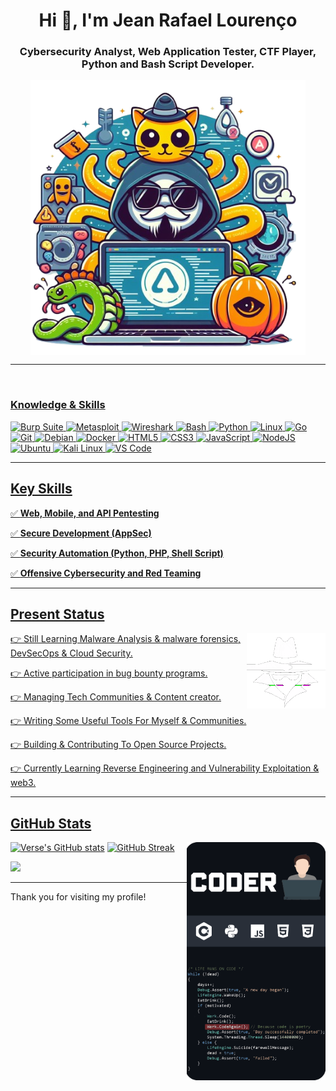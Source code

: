<h1 align="center">Hi 👋, I'm Jean Rafael Lourenço</h1>
<h3 align="center">Cybersecurity Analyst, Web Application Tester, CTF Player, Python and Bash Script Developer.</h3>

<p align="center"><img align="center" src="https://github.com/jeanrafaellourenco/jeanrafaellourenco/blob/main/github.png" alt="github" height="440" width="440" /></a></p>

---

<div style="display: inline_block"><br>
  <a href="https://github.com/jeanrafaellourenco">
  <h3 id="knowledge_skills" align="left">Knowledge & Skills </h3>
  <img src="https://img.shields.io/badge/Burp_Suite-FF6633?style=for-the-badge&logo=burp-suite&color=000000" alt="Burp Suite" />
      <img src="https://img.shields.io/badge/Metasploit-008C8C?style=for-the-badge&logo=metasploit&color=000000" alt="Metasploit" />
      <img src="https://img.shields.io/badge/Wireshark-009639?style=for-the-badge&logo=wireshark&color=000000" alt="Wireshark" />
      <img src="https://img.shields.io/badge/Bash-4EAA25?style=for-the-badge&logo=gnu-bash&color=000000" alt="Bash" />
      <img src="https://img.shields.io/badge/Python-3776AB?style=for-the-badge&logo=python&color=000000" alt="Python" />
      <img src="https://img.shields.io/badge/Linux-FCC624?style=for-the-badge&logo=linux&color=000000" alt="Linux" />
      <img src="https://img.shields.io/badge/Go-00ADD8?style=for-the-badge&logo=go&color=000000" alt="Go" />
      <img src="https://img.shields.io/badge/Git-F05032?style=for-the-badge&logo=git&color=000000" alt="Git" />
      <img src="https://img.shields.io/badge/Debian-D70A53?style=for-the-badge&logo=debian&color=000000" alt="Debian" />
      <img src="https://img.shields.io/badge/Docker-2496ED?style=for-the-badge&logo=docker&color=000000" alt="Docker" />
      <img src="https://img.shields.io/badge/HTML5-5D4B6C?style=for-the-badge&logo=html5&color=000000" alt="HTML5" />
      <img src="https://img.shields.io/badge/CSS3-2965F1?style=for-the-badge&logo=css3&color=000000" alt="CSS3" />
      <img src="https://img.shields.io/badge/JavaScript-F7DF1E?style=for-the-badge&logo=javascript&color=000000" alt="JavaScript" />
      <img src="https://img.shields.io/badge/Node.js-8CC84C?style=for-the-badge&logo=node.js&color=000000" alt="NodeJS" />
      <img src="https://img.shields.io/badge/Ubuntu-E95420?style=for-the-badge&logo=ubuntu&color=000000" alt="Ubuntu" />
      <img src="https://img.shields.io/badge/Kali_Linux-557C94?style=for-the-badge&logo=kali-linux&color=000000" alt="Kali Linux" />
      <img src="https://img.shields.io/badge/VS_Code-007ACC?style=for-the-badge&logo=visual-studio-code&color=000000" alt="VS Code" />
</div>

---

<h2 id="key_skills" align=''>Key Skills</h2>

✅ **Web, Mobile, and API Pentesting**  

✅ **Secure Development (AppSec)**  

✅ **Security Automation (Python, PHP, Shell Script)**  

✅ **Offensive Cybersecurity and Red Teaming**  

---

<h2 id="present_status">Present Status</h3>

<img width="25%" align='right' src="anon.gif">

👉 Still Learning Malware Analysis & malware forensics, DevSecOps & Cloud Security.

👉 Active participation in bug bounty programs.

👉 Managing Tech Communities & Content creator.

👉 Writing Some Useful Tools For Myself & Communities.

👉 Building & Contributing To Open Source Projects.

👉 Currently Learning Reverse Engineering and Vulnerability Exploitation & web3.

---

<h2 id="github_stats" align=''>GitHub Stats</h2>
<img align="right" width="44%" src="life-code.png"/>
 
  [![Verse's GitHub stats](https://github-readme-stats.vercel.app/api?username=jeanrafaellourenco&theme=gotham&&bg_color=00000000&hide_border=true&custom_title=%20)](https://github.com/jeanrafaellourenco/github-readme-stats)
  [![GitHub Streak](https://streak-stats.demolab.com?user=jeanrafaellourenco&theme=gotham&card_width=450&bg_color=00000000&hide_border=true)](https://git.io/streak-stats) 
 <p align="left"><a href="https://github.com/jeanrafaellourenco/github-readme-stats"><img src="https://github-readme-stats.vercel.app/api/top-langs/?username=jeanrafaellourenco&layout=compact&theme=gotham&bg_color=00000000&hide_border=true" width="450"" /></a></p>

---

<div style="display: inline_block">
  Thank you for visiting my profile!
</div>
